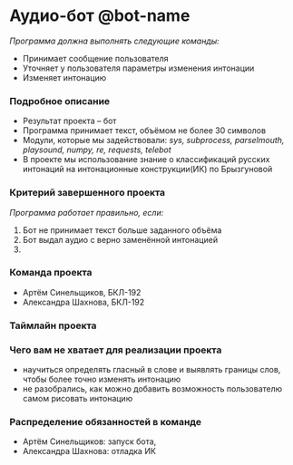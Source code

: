 # Аудио-бот @bot-name
_Программа должна выполнять следующие команды:_
- Принимает сообщение пользователя
- Уточняет у пользователя параметры изменения интонации
- Изменяет интонацию 

### Подробное описание
- Результат проекта – бот
- Программа принимает текст, объёмом не более 30 символов
- Модули, которые мы задействовали: _sys, subprocess, parselmouth, playsound, numpy, re, requests, telebot_
- В проекте мы использование знание о классификаций русских интонаций на интонационные конструкции(ИК) по Брызгуновой
### Критерий завершенного проекта 
_Программа работает правильно, если:_

1. Бот не принимает текст больше заданного объёма
2. Бот выдал аудио с верно заменённой интонацией
3. 

### Команда проекта

- Артём Синельщиков, БКЛ-192
- Александра Шахнова, БКЛ-192

### Таймлайн проекта



### Чего вам не хватает для реализации проекта

- научиться определять гласный в слове и выявлять границы слов, чтобы более точно изменять интонацию
- не разобрались, как можно добавить возможность пользователю самом рисовать интонацию

### Распределение обязанностей в команде

- Артём Синельщиков: запуск бота, 
- Александра Шахнова: отладка ИК 

